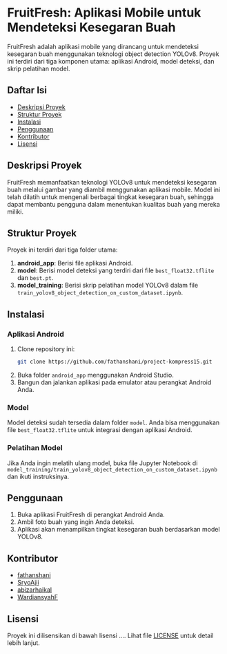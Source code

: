 # FruitFresh: Aplikasi Mobile untuk Mendeteksi Kesegaran Buah

FruitFresh adalah aplikasi mobile yang dirancang untuk mendeteksi kesegaran buah menggunakan teknologi object detection YOLOv8. Proyek ini terdiri dari tiga komponen utama: aplikasi Android, model deteksi, dan skrip pelatihan model.

## Daftar Isi

- [Deskripsi Proyek](#deskripsi-proyek)
- [Struktur Proyek](#struktur-proyek)
- [Instalasi](#instalasi)
- [Penggunaan](#penggunaan)
- [Kontributor](#kontributor)
- [Lisensi](#lisensi)

## Deskripsi Proyek

FruitFresh memanfaatkan teknologi YOLOv8 untuk mendeteksi kesegaran buah melalui gambar yang diambil menggunakan aplikasi mobile. Model ini telah dilatih untuk mengenali berbagai tingkat kesegaran buah, sehingga dapat membantu pengguna dalam menentukan kualitas buah yang mereka miliki.

## Struktur Proyek

Proyek ini terdiri dari tiga folder utama:

1. **android_app**: Berisi file aplikasi Android.
2. **model**: Berisi model deteksi yang terdiri dari file `best_float32.tflite` dan `best.pt`.
3. **model_training**: Berisi skrip pelatihan model YOLOv8 dalam file `train_yolov8_object_detection_on_custom_dataset.ipynb`.

## Instalasi

### Aplikasi Android

1. Clone repository ini:
   ```bash
   git clone https://github.com/fathanshani/project-kompress15.git
   ```
2. Buka folder `android_app` menggunakan Android Studio.
3. Bangun dan jalankan aplikasi pada emulator atau perangkat Android Anda.

### Model

Model deteksi sudah tersedia dalam folder `model`. Anda bisa menggunakan file `best_float32.tflite` untuk integrasi dengan aplikasi Android.

### Pelatihan Model

Jika Anda ingin melatih ulang model, buka file Jupyter Notebook di `model_training/train_yolov8_object_detection_on_custom_dataset.ipynb` dan ikuti instruksinya.

## Penggunaan

1. Buka aplikasi FruitFresh di perangkat Android Anda.
2. Ambil foto buah yang ingin Anda deteksi.
3. Aplikasi akan menampilkan tingkat kesegaran buah berdasarkan model YOLOv8.

## Kontributor

- [fathanshani](https://github.com/fathanshani)
- [SryoAjii](https://github.com/SryoAjii)
- [abizarhaikal](https://github.com/abizarhaikal)
- [WardiansyahF](https://github.com/WardiansyahF)

## Lisensi

Proyek ini dilisensikan di bawah lisensi .... Lihat file [LICENSE](LICENSE) untuk detail lebih lanjut.

